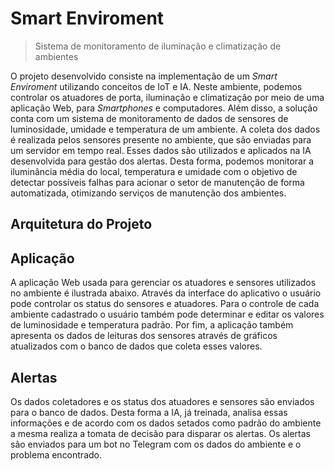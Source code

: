 # Smart Enviroment
> Sistema de monitoramento de iluminação e climatização de ambientes

O projeto desenvolvido consiste na implementação de um _Smart Enviroment_ utilizando conceitos de IoT e IA. Neste ambiente, podemos controlar os atuadores de porta, iluminação e climatização por meio de uma aplicação Web, para _Smartphones_ e computadores. Além disso, a solução conta com um sistema de monitoramento de dados de sensores de luminosidade, umidade e temperatura de um ambiente. A coleta dos dados é realizada pelos sensores presente no ambiente, que são enviadas para um servidor em tempo real. Esses dados são utilizados e aplicados na IA desenvolvida para gestão dos alertas. Desta forma, podemos monitorar a iluminância média do local, temperatura e umidade com o objetivo de detectar possíveis falhas para acionar o setor de manutenção de forma automatizada, otimizando serviços de manutenção dos ambientes. 

## Arquitetura do Projeto


## Aplicação
A aplicação Web usada para gerenciar os atuadores e sensores utilizados no ambiente é ilustrada abaixo. Através da interface do aplicativo o usuário pode controlar os status do sensores e atuadores. Para o controle de cada ambiente cadastrado o usuário também pode determinar e editar os valores de luminosidade e temperatura padrão. Por fim, a aplicação também apresenta os dados de leituras dos sensores através de gráficos atualizados com o banco de dados que coleta esses valores. 

## Alertas
Os dados coletadores e os status dos atuadores e sensores são enviados para o banco
de dados. Desta forma a IA, já treinada, analisa essas informações e de acordo com os dados
setados como padrão do ambiente a mesma realiza a tomata de decisão para disparar os alertas.
Os alertas são enviados para um bot no Telegram com os dados do ambiente e o problema
encontrado. 

